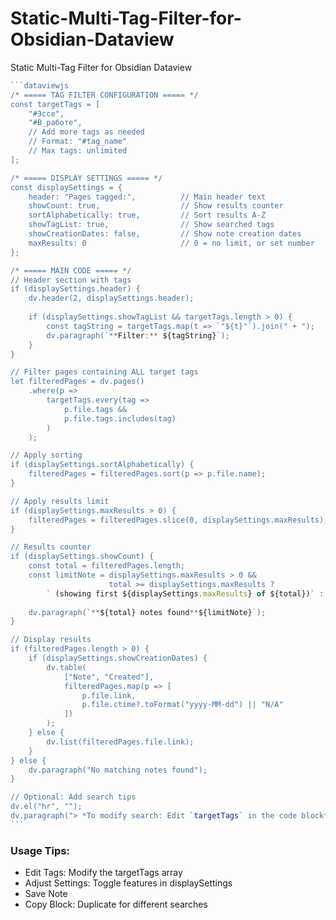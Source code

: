 # Static-Multi-Tag-Filter-for-Obsidian-Dataview
Static Multi-Tag Filter for Obsidian Dataview

````js
```dataviewjs
/* ===== TAG FILTER CONFIGURATION ===== */
const targetTags = [
    "#Эссе", 
    "#В_работе", 
    // Add more tags as needed
    // Format: "#tag_name"
    // Max tags: unlimited
];

/* ===== DISPLAY SETTINGS ===== */
const displaySettings = {
    header: "Pages tagged:",          // Main header text
    showCount: true,                  // Show results counter
    sortAlphabetically: true,         // Sort results A-Z
    showTagList: true,                // Show searched tags
    showCreationDates: false,         // Show note creation dates
    maxResults: 0                     // 0 = no limit, or set number
};

/* ===== MAIN CODE ===== */
// Header section with tags
if (displaySettings.header) {
    dv.header(2, displaySettings.header);
    
    if (displaySettings.showTagList && targetTags.length > 0) {
        const tagString = targetTags.map(t => `"${t}"`).join(" + ");
        dv.paragraph(`**Filter:** ${tagString}`);
    }
}

// Filter pages containing ALL target tags
let filteredPages = dv.pages()
    .where(p => 
        targetTags.every(tag => 
            p.file.tags && 
            p.file.tags.includes(tag)
        )
    );

// Apply sorting
if (displaySettings.sortAlphabetically) {
    filteredPages = filteredPages.sort(p => p.file.name);
}

// Apply results limit
if (displaySettings.maxResults > 0) {
    filteredPages = filteredPages.slice(0, displaySettings.maxResults);
}

// Results counter
if (displaySettings.showCount) {
    const total = filteredPages.length;
    const limitNote = displaySettings.maxResults > 0 && 
                      total >= displaySettings.maxResults ?
        ` (showing first ${displaySettings.maxResults} of ${total})` : "";
    
    dv.paragraph(`**${total} notes found**${limitNote}`);
}

// Display results
if (filteredPages.length > 0) {
    if (displaySettings.showCreationDates) {
        dv.table(
            ["Note", "Created"],
            filteredPages.map(p => [
                p.file.link,
                p.file.ctime?.toFormat("yyyy-MM-dd") || "N/A"
            ])
        );
    } else {
        dv.list(filteredPages.file.link);
    }
} else {
    dv.paragraph("No matching notes found");
}

// Optional: Add search tips
dv.el("hr", "");
dv.paragraph("> *To modify search: Edit `targetTags` in the code block*");
```
````


### Usage Tips:

- Edit Tags: Modify the targetTags array
- Adjust Settings: Toggle features in displaySettings
- Save Note
- Copy Block: Duplicate for different searches

